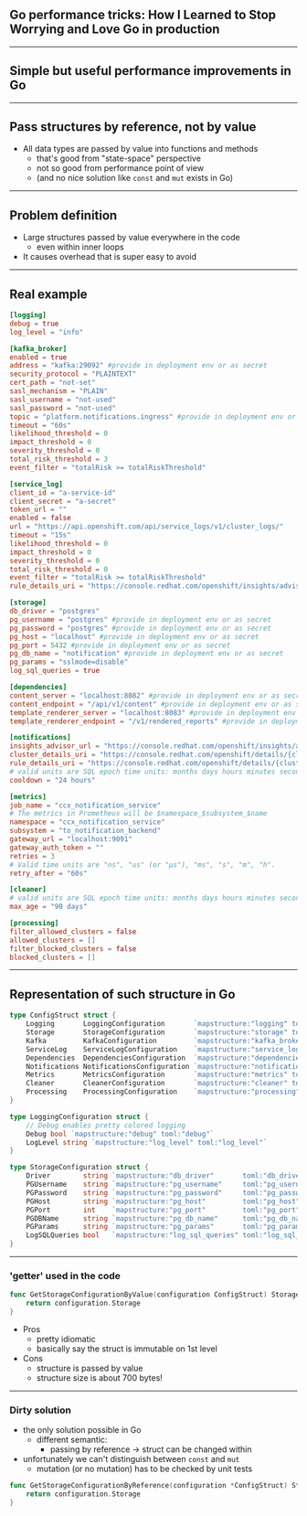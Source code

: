 ## Go performance tricks: How I Learned to Stop Worrying and Love Go in production

---

## Simple but useful performance improvements in Go

---

## Pass structures by reference, not by value

* All data types are passed by value into functions and methods
    - that's good from "state-space" perspective
    - not so good from performance point of view
    - (and no nice solution like `const` and `mut` exists in Go)

---

## Problem definition

* Large structures passed by value everywhere in the code
    - even within inner loops
* It causes overhead that is super easy to avoid

---

## Real example

```toml
[logging]
debug = true
log_level = "info"

[kafka_broker]
enabled = true
address = "kafka:29092" #provide in deployment env or as secret
security_protocol = "PLAINTEXT"
cert_path = "not-set"
sasl_mechanism = "PLAIN"
sasl_username = "not-used"
sasl_password = "not-used"
topic = "platform.notifications.ingress" #provide in deployment env or as secret
timeout = "60s"
likelihood_threshold = 0
impact_threshold = 0
severity_threshold = 0
total_risk_threshold = 3
event_filter = "totalRisk >= totalRiskThreshold"

[service_log]
client_id = "a-service-id"
client_secret = "a-secret"
token_url = ""
enabled = false
url = "https://api.openshift.com/api/service_logs/v1/cluster_logs/"
timeout = "15s"
likelihood_threshold = 0
impact_threshold = 0
severity_threshold = 0
total_risk_threshold = 0
event_filter = "totalRisk >= totalRiskThreshold"
rule_details_uri = "https://console.redhat.com/openshift/insights/advisor/recommendations/{module}|{error_key}"

[storage]
db_driver = "postgres"
pg_username = "postgres" #provide in deployment env or as secret
pg_password = "postgres" #provide in deployment env or as secret
pg_host = "localhost" #provide in deployment env or as secret
pg_port = 5432 #provide in deployment env or as secret
pg_db_name = "notification" #provide in deployment env or as secret
pg_params = "sslmode=disable"
log_sql_queries = true

[dependencies]
content_server = "localhost:8082" #provide in deployment env or as secret
content_endpoint = "/api/v1/content" #provide in deployment env or as secret
template_renderer_server = "localhost:8083" #provide in deployment env or as secret
template_renderer_endpoint = "/v1/rendered_reports" #provide in deployment env or as secret

[notifications]
insights_advisor_url = "https://console.redhat.com/openshift/insights/advisor/clusters/{cluster_id}"
cluster_details_uri = "https://console.redhat.com/openshift/details/{cluster_id}#insights"
rule_details_uri = "https://console.redhat.com/openshift/details/{cluster_id}/insights/{module}/{error_key}"
# valid units are SQL epoch time units: months days hours minutes seconds"
cooldown = "24 hours"

[metrics]
job_name = "ccx_notification_service"
# The metrics in Prometheus will be $namespace_$subsystem_$name
namespace = "ccx_notification_service"
subsystem = "to_notification_backend"
gateway_url = "localhost:9091"
gateway_auth_token = ""
retries = 3
# Valid time units are "ns", "us" (or "µs"), "ms", "s", "m", "h".
retry_after = "60s"

[cleaner]
# valid units are SQL epoch time units: months days hours minutes seconds"
max_age = "90 days"

[processing]
filter_allowed_clusters = false
allowed_clusters = []
filter_blocked_clusters = false
blocked_clusters = []
```

---

## Representation of such structure in Go

```go
type ConfigStruct struct {
	Logging       LoggingConfiguration       `mapstructure:"logging" toml:"logging"`
	Storage       StorageConfiguration       `mapstructure:"storage" toml:"storage"`
	Kafka         KafkaConfiguration         `mapstructure:"kafka_broker" toml:"kafka_broker"`
	ServiceLog    ServiceLogConfiguration    `mapstructure:"service_log" toml:"service_log"`
	Dependencies  DependenciesConfiguration  `mapstructure:"dependencies" toml:"dependencies"`
	Notifications NotificationsConfiguration `mapstructure:"notifications" toml:"notifications"`
	Metrics       MetricsConfiguration       `mapstructure:"metrics" toml:"metrics"`
	Cleaner       CleanerConfiguration       `mapstructure:"cleaner" toml:"cleaner"`
	Processing    ProcessingConfiguration    `mapstructure:"processing" toml:"processing"`
}

type LoggingConfiguration struct {
	// Debug enables pretty colored logging
	Debug bool `mapstructure:"debug" toml:"debug"`
	LogLevel string `mapstructure:"log_level" toml:"log_level"`
}

type StorageConfiguration struct {
	Driver        string `mapstructure:"db_driver"       toml:"db_driver"`
	PGUsername    string `mapstructure:"pg_username"     toml:"pg_username"`
	PGPassword    string `mapstructure:"pg_password"     toml:"pg_password"`
	PGHost        string `mapstructure:"pg_host"         toml:"pg_host"`
	PGPort        int    `mapstructure:"pg_port"         toml:"pg_port"`
	PGDBName      string `mapstructure:"pg_db_name"      toml:"pg_db_name"`
	PGParams      string `mapstructure:"pg_params"       toml:"pg_params"`
	LogSQLQueries bool   `mapstructure:"log_sql_queries" toml:"log_sql_queries"`
}
```

---

### 'getter' used in the code

```go
func GetStorageConfigurationByValue(configuration ConfigStruct) StorageConfiguration {
	return configuration.Storage
}
```

* Pros
    - pretty idiomatic
    - basically say the struct is immutable on 1st level
* Cons
    - structure is passed by value
    - structure size is about 700 bytes!

---

### Dirty solution

* the only solution possible in Go
    - different semantic:
        - passing by reference -> struct can be changed within
* unfortunately we can't distinguish between `const` and `mut`
    - mutation (or no mutation) has to be checked by unit tests

```go
func GetStorageConfigurationByReference(configuration *ConfigStruct) StorageConfiguration {
	return configuration.Storage
}
```

